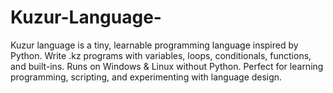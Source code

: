 # Kuzur-Language-
Kuzur language  is a tiny, learnable programming language inspired by Python. Write .kz programs with variables, loops, conditionals, functions, and built-ins. Runs on Windows &amp; Linux without Python. Perfect for learning programming, scripting, and experimenting with language design.
